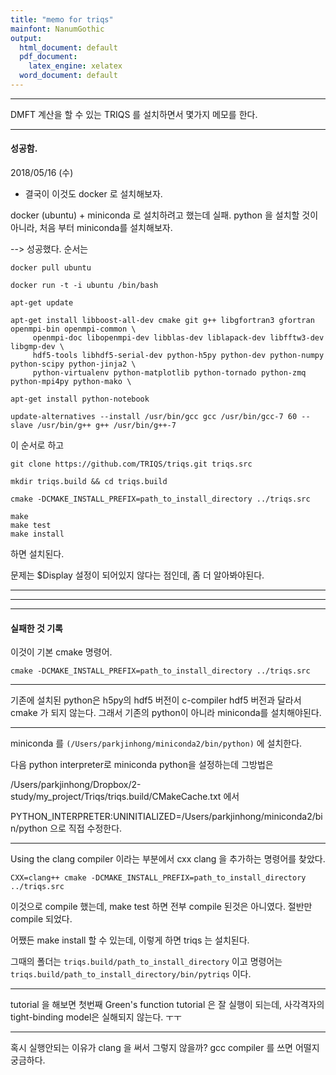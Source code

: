 ```yaml
---
title: "memo for triqs"
mainfont: NanumGothic
output:
  html_document: default
  pdf_document:
    latex_engine: xelatex
  word_document: default
---
```






***

DMFT 계산을 할 수 있는 TRIQS 를 설치하면서 몇가지 메모를 한다. 


***
#### 성공함.

2018/05/16 (수)  

* 결국이 이것도 docker 로 설치해보자.

docker (ubuntu) + miniconda 로 설치하려고 했는데 실패. python 을 설치할 것이 아니라, 처음 부터 miniconda를 설치해보자.

--> 성공했다. 순서는


```
docker pull ubuntu
```

```
docker run -t -i ubuntu /bin/bash
```

```
apt-get update
```

```
apt-get install libboost-all-dev cmake git g++ libgfortran3 gfortran openmpi-bin openmpi-common \
     openmpi-doc libopenmpi-dev libblas-dev liblapack-dev libfftw3-dev libgmp-dev \
     hdf5-tools libhdf5-serial-dev python-h5py python-dev python-numpy python-scipy python-jinja2 \
     python-virtualenv python-matplotlib python-tornado python-zmq python-mpi4py python-mako \
```

```
apt-get install python-notebook
```

```
update-alternatives --install /usr/bin/gcc gcc /usr/bin/gcc-7 60 --slave /usr/bin/g++ g++ /usr/bin/g++-7
```


이 순서로 하고

```
git clone https://github.com/TRIQS/triqs.git triqs.src
```

```
mkdir triqs.build && cd triqs.build
```

```
cmake -DCMAKE_INSTALL_PREFIX=path_to_install_directory ../triqs.src
```

```
make
make test
make install
```

하면 설치된다.

문제는 $Display  설정이 되어있지 않다는 점인데, 좀 더 알아봐야된다.



***

***

***

#### 실패한 것 기록

이것이 기본 cmake 명령어.

```
cmake -DCMAKE_INSTALL_PREFIX=path_to_install_directory ../triqs.src
```

***

기존에 설치된 python은 h5py의 hdf5 버전이 c-compiler hdf5 버전과 달라서 cmake 가 되지 않는다. 그래서 기존의 python이 아니라 miniconda를 설치해야된다.  

***

miniconda 를 `(/Users/parkjinhong/miniconda2/bin/python)` 에 설치한다.

다음 python interpreter로 miniconda python을 설정하는데 그방법은

/Users/parkjinhong/Dropbox/2-study/my_project/Triqs/triqs.build/CMakeCache.txt 에서

PYTHON_INTERPRETER:UNINITIALIZED=/Users/parkjinhong/miniconda2/bin/python 으로 직접 수정한다.


***

Using the clang compiler 이라는 부분에서 cxx clang 을 추가하는 명령어를 찾았다.

```
CXX=clang++ cmake -DCMAKE_INSTALL_PREFIX=path_to_install_directory ../triqs.src
```
이것으로 compile 했는데, make test 하면 전부 compile 된것은 아니였다. 절반만 compile 되었다.

어쨌든 make install 할 수 있는데, 이렇게 하면 triqs 는 설치된다.

그때의 폴더는 `triqs.build/path_to_install_directory` 이고 명령어는   `triqs.build/path_to_install_directory/bin/pytriqs` 이다.


***
tutorial 을 해보면 첫번째 Green's function tutorial 은 잘 실행이 되는데,  사각격자의 tight-binding model은 실해되지 않는다. ㅜㅜ



***

혹시 실행안되는 이유가 clang 을 써서 그렇지 않을까?  gcc compiler 를 쓰면 어떨지 궁금하다.






